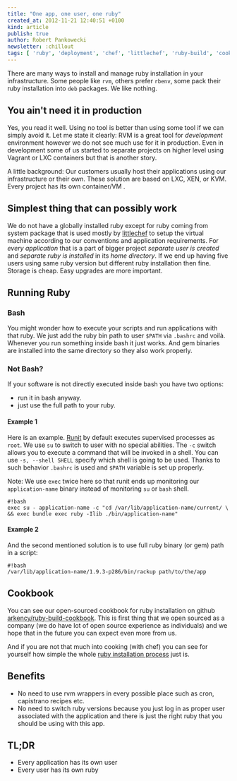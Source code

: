 ```yaml
---
title: "One app, one user, one ruby"
created_at: 2012-11-21 12:40:51 +0100
kind: article
publish: true
author: Robert Pankowecki
newsletter: :chillout
tags: [ 'ruby', 'deployment', 'chef', 'littlechef', 'ruby-build', 'cookbooks' ]
---
```


There are many ways to install and manage ruby installation in your
infrastructure. Some people like `rvm`, others prefer `rbenv`, some pack
their ruby installation into `deb` packages. We like nothing.

<!-- more -->

## You ain't need it in production

Yes, you read it well. Using no tool is better than using some tool if we can
simply avoid it. Let me state it clearly: RVM is a great tool for *development*
environment however we do not see much use for it in production. Even in
development some of us started to separate projects on higher level using
Vagrant or LXC containers but that is another story.

A little background: Our customers usually host their applications using our
infrastructure or their own. These solution are based on LXC, XEN, or KVM.
Every project has its own container/VM .

## Simplest thing that can possibly work

We do not have a globally installed ruby except for ruby coming from system
package that is used mostly by [littlechef](https://github.com/tobami/littlechef) to
setup the virtual machine according to our conventions and application requirements.
For *every application* that is a part of bigger project *separate user is created*
and *separate ruby is installed* in its *home directory*. If we end up having five
users using same ruby version but different ruby installation then fine. Storage
is cheap. Easy upgrades are more important.

## Running Ruby

### Bash

You might wonder how to execute your scripts and run applications with that ruby.
We just add the ruby bin path to user `$PATH` via `.bashrc` and voilà.
Whenever you run something inside bash it just works. And gem binaries are
installed into the same directory so they also work properly.

### Not Bash?

If your software is not directly executed inside bash you have two options:

* run it in bash anyway.
* just use the full path to your ruby.

#### Example 1

Here is an example. [Runit](http://smarden.org/runit/) by default executes
supervised processes as `root`. We use `su` to switch to user with no
special abilities. The `-c` switch allows you to execute a command that will
be invoked in a shell. You can use `-s, --shell SHELL` specify which shell
is going to be used. Thanks to such behavior `.bashrc` is used and `$PATH`
variable is set up properly.

Note: We use `exec` twice here so that runit ends up monitoring our
`application-name` binary instead of monitoring `su` or `bash` shell.

```
#!bash
exec su - application-name -c "cd /var/lib/application-name/current/ \
&& exec bundle exec ruby -Ilib ./bin/application-name"
```

#### Example 2

And the second mentioned solution is to use full ruby binary (or gem)
path in a script:

```
#!bash
/var/lib/application-name/1.9.3-p286/bin/rackup path/to/the/app
```

## Cookbook

You can see our open-sourced cookbook for ruby installation on
github [arkency/ruby-build-cookbook](https://github.com/arkency/ruby-build-cookbook).
This is first thing that we open sourced as a company (we do have lot
of open source experience as individuals) and we hope
that in the future you can expect even more from us.

And if you are not that much into cooking (with chef) you can
see for yourself how simple the whole
[ruby installation process](https://github.com/arkency/ruby-build-cookbook/blob/master/definitions/ruby.rb)
just is.

## Benefits

* No need to use rvm wrappers in every possible place such as
cron, capistrano recipes etc.
* No need to switch ruby versions because you just log in as
proper user associated with the application and there is just
the right ruby that you should be using with this app.

## TL;DR

* Every application has its own user
* Every user has its own ruby
